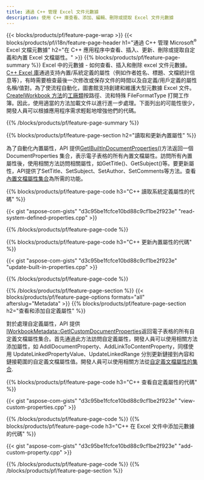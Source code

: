 ```yaml
---
title: 通過 C++ 管理 Excel 文件元數據
description: 使用 C++ 庫查看、添加、編輯、刪除或提取 Excel 文件元數據
---
```

{{< blocks/products/pf/feature-page-wrap >}}
{{< blocks/products/pf/i18n/feature-page-header h1="通過 C++ 管理 Microsoft<sup>&reg;</sup> Excel 文檔元數據" h2="在 C++ 應用程序中查看、插入、更新、刪除或提取自定義和內置 Excel 文檔屬性。" >}}
{{% blocks/products/pf/feature-page-summary %}}
 Excel 中的元數據 - 如何查看、插入和刪除 excel 文件元數據。[C++ Excel 庫](/cells/zh-hant/cpp/)通過支持內置/系統定義的屬性（例如作者姓名、標題、文檔統計信息等），有時需要檢查最後一次修改或保存文件的時間以及自定義/用戶定義的屬性名稱/值對。為了使流程自動化，圖書館支持創建和維護大型元數據 Excel 文件。[CreateIWorkbook 方法](https://reference.aspose.com/cells/cpp/class/aspose.cells.factory#a93f7282b976d2a001d44198dedaceee8)的[工廠類](https://reference.aspose.com/cells/cpp/class/aspose.cells.factory)按路徑、流和特殊 FileFormatType 打開工作簿。因此，使用適當的方法加載文件以進行進一步處理。下面列出的可能性很少，開發人員可以根據應用程序需求輕鬆地增強他們的代碼。
 
{{% /blocks/products/pf/feature-page-summary %}}

{{% blocks/products/pf/feature-page-section h2="讀取和更新內置屬性" %}}

為了自動化內置屬性，API 提供[GetIBuiltInDocumentProperties()](https://reference.aspose.com/cells/cpp/class/aspose.cells.metadata.i_workbook_metadata)方法返回一個 DocumentProperties 集合，表示電子表格的所有內置文檔屬性。訪問所有內置屬性後，使用相關方法訪問相關屬性，如GetTitle()、GetSubject()等。要更新屬性，API提供了SetTitle、SetSubject、SetAuthor、SetComments等方法。查看[內置文檔屬性集合](https://reference.aspose.com/cells/cpp/class/aspose.cells.properties.i_built_in_document_property_collection)為所需的功能。

{{% blocks/products/pf/feature-page-code h3="C++ 讀取系統定義屬性的代碼" %}}

{{< gist "aspose-com-gists" "d3c95be1fcfce10bd88c9cf1be2f923e" "read-system-defined-properties.cpp" >}}

{{% /blocks/products/pf/feature-page-code %}}

{{% blocks/products/pf/feature-page-code h3="C++ 更新內置屬性的代碼" %}}

{{< gist "aspose-com-gists" "d3c95be1fcfce10bd88c9cf1be2f923e" "update-built-in-properties.cpp" >}}

{{% /blocks/products/pf/feature-page-code %}}


{{% /blocks/products/pf/feature-page-section %}}
{{< blocks/products/pf/feature-page-options formats="all" afterslug="Metadata" >}}
{{% blocks/products/pf/feature-page-section h2="查看和添加自定義屬性" %}}

對於處理自定義屬性，API 提供[IWorkbookMetadata::GetICustomDocumentProperties](https://reference.aspose.com/cells/cpp/class/aspose.cells.metadata.i_workbook_metadata#a69f0226813ce18c03ebc13b8ca691e79)返回電子表格的所有自定義文檔屬性集合。首先通過此方法訪問自定義屬性，開發人員可以使用相關方法添加屬性，如 AddIDocumentProperty、AddLinkToContentProperty，同樣使用 UpdateLinkedPropertyValue、UpdateLinkedRange 分別更新鏈接到內容和鏈接範圍的自定義文檔屬性值。開發人員可以使用相關方法從[自定義文檔屬性的集合](https://reference.aspose.com/cells/cpp/class/aspose.cells.properties.i_custom_document_property_collection).

{{% blocks/products/pf/feature-page-code h3="C++ 查看自定義屬性的代碼" %}}

{{< gist "aspose-com-gists" "d3c95be1fcfce10bd88c9cf1be2f923e" "view-custom-properties.cpp" >}}

{{% /blocks/products/pf/feature-page-code %}}
{{% blocks/products/pf/feature-page-code h3="C++ 在 Excel 文件中添加元數據的代碼" %}}

{{< gist "aspose-com-gists" "d3c95be1fcfce10bd88c9cf1be2f923e" "add-custom-property.cpp" >}}

{{% /blocks/products/pf/feature-page-code %}}
{{% /blocks/products/pf/feature-page-section %}}

